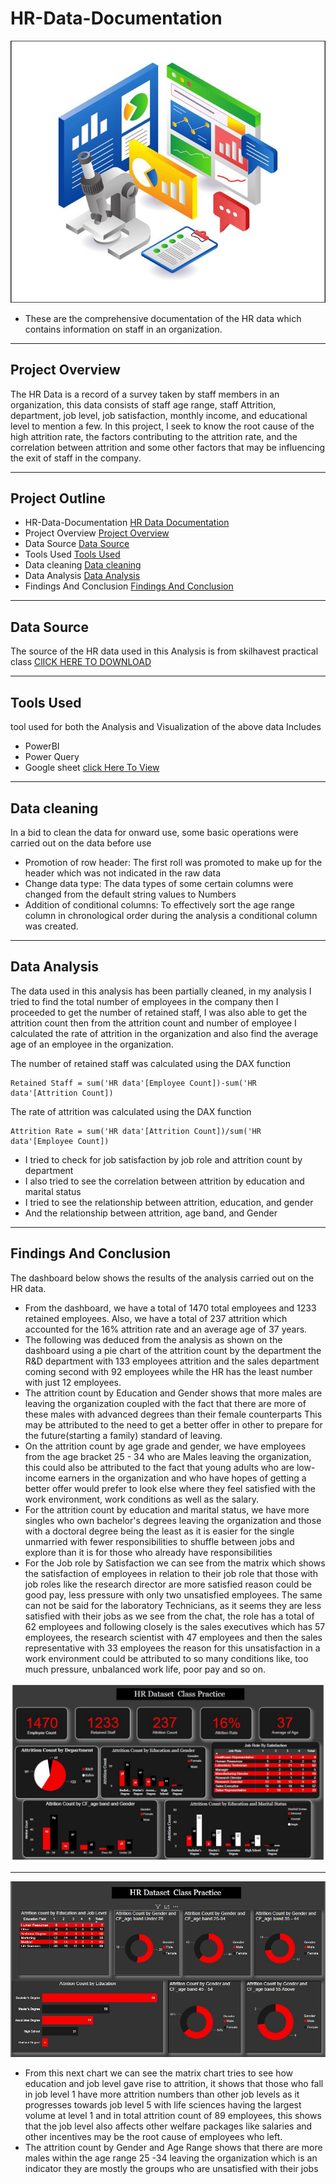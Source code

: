 # HR-Data-Documentation
![](HR.JPG)
- These are the comprehensive documentation of the HR data which contains information on staff in an organization.

---
## Project Overview
The HR Data is a record of a survey taken by staff members in an organization, this data consists of staff age range, staff Attrition, department, job level, job satisfaction, monthly income, and educational level to mention a few. 
In this project, I seek to know the root cause of the high attrition rate, the factors contributing to the attrition rate, and the correlation between attrition and some other factors that may be influencing the exit of staff in the company.
 
---
## Project Outline
- HR-Data-Documentation [HR Data Documentation](#hr-data-documentation)
- Project Overview [Project Overview](#project-overview)
- Data Source [Data Source](#data-source)
- Tools Used  [Tools Used](#tools-used)
- Data cleaning [Data cleaning](#data-cleaning)
- Data Analysis [Data Analysis](#data-analysis)
- Findings And Conclusion [Findings And Conclusion](#findings-and-conclusion)

---

## Data Source 
The source of the HR data used in this Analysis is from skilhavest practical class  [ClICK HERE TO DOWNLOAD](https://tinyurl.com/2udjsy98) 

---

## Tools Used 
 tool used for both the Analysis and Visualization of the above data Includes 
- PowerBI
- Power Query
- Google sheet [click Here To View](https://tinyurl.com/2udjsy98)
---
## Data cleaning 
In a bid to clean the data for onward use, some basic operations were carried out on the data before use

- Promotion of row header: The first roll was promoted to make up for the header which was not indicated in the raw data
- Change data type: The data types of some certain columns were changed from the default string values to Numbers
- Addition of conditional columns: To effectively sort the age range column in chronological order during the analysis a
  conditional column was created. 
---
## Data Analysis
The data used in this analysis has been partially cleaned, in my analysis I tried to find the total number of employees in the company then I proceeded to get the number of retained staff, I was also able to get the attrition count then from the attrition count and number of employee I calculated the rate of attrition in the organization and also find the average age of an employee in the organization. 

The number of retained staff was calculated using the DAX function
```
Retained Staff = sum('HR data'[Employee Count])-sum('HR data'[Attrition Count])
```
The rate of attrition was calculated using the DAX function 
```
Attrition Rate = sum('HR data'[Attrition Count])/sum('HR data'[Employee Count])
```
- I tried to check for job satisfaction by job role and attrition count by department
- I also tried to see the correlation between attrition by education and marital status
- I tried to see the relationship between attrition, education, and gender 
- And the relationship between attrition, age band, and Gender
---

## Findings And Conclusion
The dashboard below shows the results of the analysis carried out on the HR data.
- From  the dashboard, we have a total of 1470 total employees and 1233 retained employees. Also, we have a total of 237 attrition which accounted for the 16% attrition rate 
  and an average age of 37 years.
- The following was deduced from the analysis as shown on the dashboard using a pie chart of the attrition count by the department the R&D department with 133 employees 
  attrition and the sales department coming second with 92 employees while the HR has the least number with just 12 employees.
- The attrition count by Education and Gender shows that more males are leaving the organization coupled with the fact that there are more of these males with advanced 
  degrees than their female counterparts This may be attributed to the need to get a better offer in other to prepare for the future(starting a family) standard of leaving.
- On the attrition count by age grade and gender, we have employees from the age bracket 25 - 34 who are Males leaving the organization, this could also be attributed to the 
  fact that young adults who are low-income earners in the organization and who have hopes of getting a better offer would prefer to look else where they feel satisfied with 
  the work environment, work conditions as well as the salary.
- For the attrition count by education and marital status, we have more singles who own bachelor's degrees leaving the organization and those with a doctoral degree being 
  the least as it is easier for the single unmarried with fewer responsibilities to shuffle between jobs and explore than it is for those who already have responsibilities
- For the Job role by Satisfaction we can see from the matrix which shows the satisfaction of employees in relation to their job role that those with job roles like the 
  research director are  more satisfied reason could be good pay, less pressure with only two unsatisfied employees. The same can not be said for the laboratory Technicians,   as it seems they are less satisfied with their jobs as we see from the chat, the role has a total of 62 employees and following closely is the sales executives which has     57 employees, the research scientist with 47 employees and then the sales representative with 33 employees the reason for this unsatisfaction in a work environment could     be attributed to so many conditions like, too much pressure, unbalanced work life, poor pay and so on.
  
![](HR1.JPG)

---
![](HR2.JPG)

- From this next chart we can see the matrix chart tries to see how education and job level gave rise to attrition, it shows that those who fall in job level 1 have more 
  attrition numbers than other job levels as it progresses towards job level 5 with life sciences having the largest volume at level 1 and in total attrition count of 89       employees, this shows that the job level also affects other welfare packages like salaries and other incentives may be the root cause of employees who left.
- The attrition count by Gender and Age Range shows that there are more males within the  age range 25 -34 leaving  the organization which is an indicator they are mostly 
  the groups who are unsatisfied with their jobs
